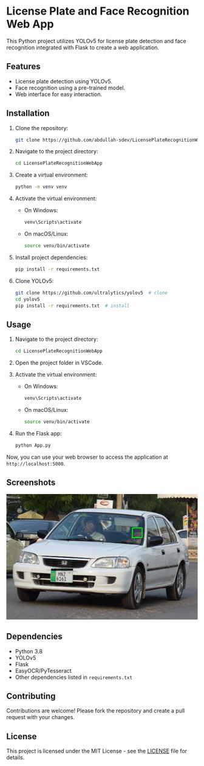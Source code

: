# License Plate and Face Recognition Web App

This Python project utilizes YOLOv5 for license plate detection and face recognition integrated with Flask to create a web application.

## Features

- License plate detection using YOLOv5.
- Face recognition using a pre-trained model.
- Web interface for easy interaction.

## Installation

1. Clone the repository:

    ```bash
    git clone https://github.com/abdullah-sdev/LicensePlateRecognitionWebApp.git
    ```

2. Navigate to the project directory:

    ```bash
    cd LicensePlateRecognitionWebApp
    ```

3. Create a virtual environment:

    ```bash
    python -m venv venv
    ```

4. Activate the virtual environment:

    - On Windows:

        ```bash
        venv\Scripts\activate
        ```

    - On macOS/Linux:

        ```bash
        source venv/bin/activate
        ```

5. Install project dependencies:

    ```bash
    pip install -r requirements.txt
    ```

6. Clone YOLOv5:

    ```bash
    git clone https://github.com/ultralytics/yolov5  # clone
    cd yolov5
    pip install -r requirements.txt  # install
    ```

## Usage

1. Navigate to the project directory:

    ```bash
    cd LicensePlateRecognitionWebApp
    ```

2. Open the project folder in VSCode.

3. Activate the virtual environment:

    - On Windows:

        ```bash
        venv\Scripts\activate
        ```

    - On macOS/Linux:

        ```bash
        source venv/bin/activate
        ```

4. Run the Flask app:

    ```bash
    python App.py
    ```

Now, you can use your web browser to access the application at `http://localhost:5000`.

## Screenshots

![Screenshot 1](/static/predict/DSC_0453.jpg)
<!-- ![Screenshot 2](/screenshots/screenshot2.png) -->

## Dependencies

- Python 3.8
- YOLOv5
- Flask
- EasyOCR/PyTesseract
- Other dependencies listed in `requirements.txt`

## Contributing

Contributions are welcome! Please fork the repository and create a pull request with your changes.

## License

This project is licensed under the MIT License - see the [LICENSE](/LICENSE) file for details.
